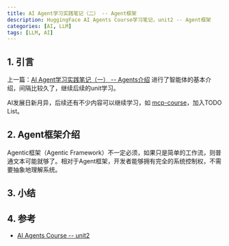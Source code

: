 ```yaml
---
title: AI Agent学习实践笔记（二） -- Agent框架
description: HuggingFace AI Agents Course学习笔记，unit2 -- Agent框架
categories: [AI, LLM]
tags: [LLM, AI]
---
```


## 1. 引言

上一篇：[AI Agent学习实践笔记（一） -- Agents介绍](https://xiaodongq.github.io/2025/02/12/ai-agent-learn/) 进行了智能体的基本介绍，间隔比较久了，继续后续的unit学习。

AI发展日新月异，后续还有不少内容可以继续学习，如 [mcp-course](https://huggingface.co/learn/mcp-course/unit0/introduction)，加入TODO List。

## 2. Agent框架介绍

Agentic框架（Agentic Framework）不一定必须，如果只是简单的工作流，则普通文本可能就够了。相对于Agent框架，开发者能够拥有完全的系统控制权，不需要抽象地理解系统。



## 3. 小结


## 4. 参考

* [AI Agents Course -- unit2](https://huggingface.co/learn/agents-course/unit2/introduction)
